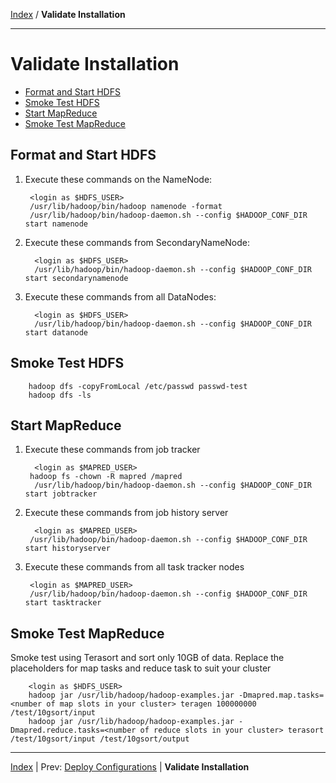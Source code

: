[Index](./index.md) / **Validate Installation**

------

Validate Installation
==========

* [Format and Start HDFS](#format-and-start-hdfs)
* [Smoke Test HDFS](#smoke-test-hdfs)
* [Start MapReduce](#start-mapreduce)
* [Smoke Test MapReduce](#smoke-test-mapreduce)


Format and Start HDFS
-----

1. Execute these commands on the NameNode:

        <login as $HDFS_USER>
        /usr/lib/hadoop/bin/hadoop namenode -format
        /usr/lib/hadoop/bin/hadoop-daemon.sh --config $HADOOP_CONF_DIR start namenode

2. Execute these commands from SecondaryNameNode:

         <login as $HDFS_USER>
         /usr/lib/hadoop/bin/hadoop-daemon.sh --config $HADOOP_CONF_DIR start secondarynamenode

3. Execute these commands from all DataNodes:

         <login as $HDFS_USER>
         /usr/lib/hadoop/bin/hadoop-daemon.sh --config $HADOOP_CONF_DIR start datanode

Smoke Test HDFS
----

        hadoop dfs -copyFromLocal /etc/passwd passwd-test
        hadoop dfs -ls 

Start MapReduce
----

1. Execute these commands from job tracker

         <login as $MAPRED_USER>
        hadoop fs -chown -R mapred /mapred  
         /usr/lib/hadoop/bin/hadoop-daemon.sh --config $HADOOP_CONF_DIR start jobtracker

2. Execute these commands from job history server

         <login as $MAPRED_USER>
        /usr/lib/hadoop/bin/hadoop-daemon.sh --config $HADOOP_CONF_DIR start historyserver

3. Execute these commands from all task tracker nodes

        <login as $MAPRED_USER>
        /usr/lib/hadoop/bin/hadoop-daemon.sh --config $HADOOP_CONF_DIR start tasktracker

Smoke Test MapReduce
----

Smoke test using Terasort and sort only 10GB of data. Replace the placeholders for map tasks and reduce task to suit your cluster

        <login as $HDFS_USER>
        hadoop jar /usr/lib/hadoop/hadoop-examples.jar -Dmapred.map.tasks=<number of map slots in your cluster> teragen 100000000 /test/10gsort/input
        hadoop jar /usr/lib/hadoop/hadoop-examples.jar -Dmapred.reduce.tasks=<number of reduce slots in your cluster> terasort /test/10gsort/input /test/10gsort/output


------

[Index](./index.md)
|
Prev: [Deploy Configurations](./deploy-configs.md)
|
**Validate Installation**
